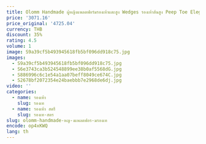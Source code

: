 ```yaml
---
title: Olomm Handmade ผู้หญิงแพลตฟอร์มรองเท้าแตะสูง Wedges รองเท้าส้นสูง Peep Toe Elegant Black Club รองเท้าสุภาพสตรีขนาด 5-15
price: '3071.16'
price_original: '4725.04'
currency: THB
discount: 35%
rating: 4.5
volume: 1
image: S9a39cf5b493945618fb5bf096dd918c75.jpg
images:
  - S9a39cf5b493945618fb5bf096dd918c75.jpg
  - S6e3743ca3b524548899ee38b0af5568dG.jpg
  - S886996c6c1e54a1aa07beff8049ce674C.jpg
  - S2678bf2072354e24baebbb7e2968de6dj.jpg
video: ''
categories:
  - name: รองเท้า
    slug: รองเท
  - name: รองเท้า สตรี
    slug: รองเท-สตร
slug: olomm-handmade-หญ-งแพลตฟอร-มรองเท
encode: op4xKWQ
lang: th
---
```

  